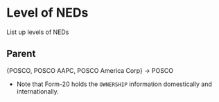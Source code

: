 # Level of NEDs

List up levels of NEDs

## Parent

{POSCO, POSCO AAPC, POSCO America Corp} -> POSCO 

- Note that Form-20 holds the `OWNERSHIP` information domestically and internationally.
